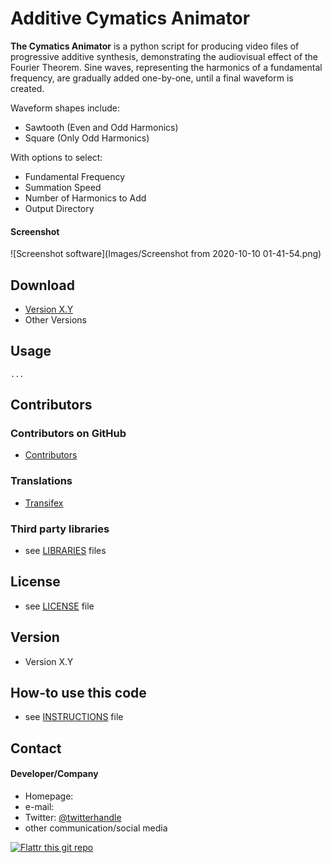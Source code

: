 Additive Cymatics Animator
======
**The Cymatics Animator** is a python script for producing video files of progressive additive synthesis, demonstrating the audiovisual effect of the Fourier Theorem. Sine waves, representing the harmonics of a fundamental frequency, are gradually added one-by-one, until a final waveform is created. 

Waveform shapes include:
- Sawtooth (Even and Odd Harmonics)
- Square (Only Odd Harmonics)

With options to select:
- Fundamental Frequency
- Summation Speed
- Number of Harmonics to Add
- Output Directory


#### Screenshot
![Screenshot software](Images/Screenshot from 2020-10-10 01-41-54.png)

## Download
* [Version X.Y](https://github.com/username/sw-name/archive/master.zip)
* Other Versions

## Usage
```$ git clone https://github.com/username/software-project.git
...
```
## Contributors

### Contributors on GitHub
* [Contributors](https://github.com/username/sw-name/graphs/contributors)

### Translations
* [Transifex](https://www.transifex.com/projects/p/sw-name/)

### Third party libraries
* see [LIBRARIES](https://github.com/username/sw-name/blob/master/LIBRARIES.md) files

## License 
* see [LICENSE](https://github.com/username/sw-name/blob/master/LICENSE.md) file

## Version 
* Version X.Y

## How-to use this code
* see [INSTRUCTIONS](https://github.com/username/sw-name/blob/master/INSTRUCTIONS.md) file

## Contact
#### Developer/Company
* Homepage: 
* e-mail: 
* Twitter: [@twitterhandle](https://twitter.com/twitterhandle "twitterhandle on twitter")
* other communication/social media

[![Flattr this git repo](http://api.flattr.com/button/flattr-badge-large.png)](https://flattr.com/submit/auto?user_id=username&url=https://github.com/username/sw-name&title=sw-name&language=&tags=github&category=software)
